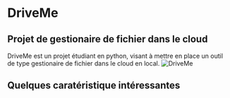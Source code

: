 # DriveMe

## Projet de gestionaire de fichier dans le cloud
DriveMe est un projet étudiant en python, visant à mettre en place un outil de type gestionaire de fichier dans le cloud en local.
![DriveMe](https://github.com/user-attachments/assets/f53269a5-1ca4-4df1-9f50-21992722a0a3)

## Quelques caratéristique intéressantes



